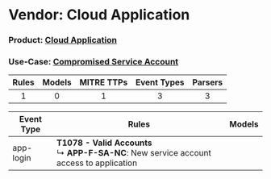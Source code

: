 Vendor: Cloud Application
=========================
### Product: [Cloud Application](../ds_cloud_application_cloud_application.md)
### Use-Case: [Compromised Service Account](../../../../UseCases/uc_compromised_service_account.md)

| Rules | Models | MITRE TTPs | Event Types | Parsers |
|:-----:|:------:|:----------:|:-----------:|:-------:|
|   1   |   0    |     1      |      3      |    3    |

| Event Type | Rules                                                                                             | Models |
| ---------- | ------------------------------------------------------------------------------------------------- | ------ |
| app-login  | <b>T1078 - Valid Accounts</b><br> ↳ <b>APP-F-SA-NC</b>: New service account access to application |        |